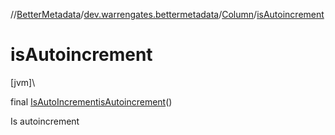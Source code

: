 //[BetterMetadata](../../../index.md)/[dev.warrengates.bettermetadata](../index.md)/[Column](index.md)/[isAutoincrement](is-autoincrement.md)

# isAutoincrement

[jvm]\

final [IsAutoIncrement](../-is-auto-increment/index.md)[isAutoincrement](is-autoincrement.md)()

Is autoincrement

